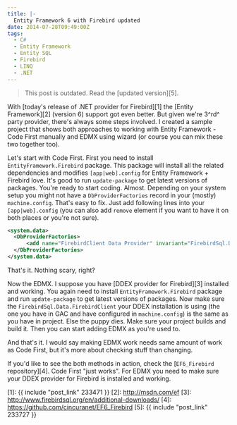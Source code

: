 ```yaml
---
title: |-
  Entity Framework 6 with Firebird updated
date: 2014-07-28T09:49:00Z
tags:
  - C#
  - Entity Framework
  - Entity SQL
  - Firebird
  - LINQ
  - .NET
---
```

> This post is outdated. Read the [updated version][5].

With [today's release of .NET provider for Firebird][1] the [Entity Framework][2] (version 6) support got even better. But given we're 3^rd^ party provider, there's always some steps involved. I created a sample project that shows both approaches to working with Entity Framework - Code First manually and EDMX using wizard (or course you can mix these two together too).

<!-- excerpt -->

Let's start with Code First. First you need to install `EntityFramework.Firebird` package. This package will install all the related dependencies and modifies `[app|web].config` for Entity Framework + Firebird love. It's good to run `update-package` to get latest versions of packages. You're ready to start coding. Almost. Depending on your system setup you might not have a `DbProviderFactories` record in your (mostly) `machine.config`. That's easy to fix. Just add following lines into your `[app|web].config` (you can also add `remove` element if you want to have it on both places or you're not sure).

```xml
<system.data>
  <DbProviderFactories>
      <add name="FirebirdClient Data Provider" invariant="FirebirdSql.Data.FirebirdClient" description=".NET Framework Data Provider for Firebird" type="FirebirdSql.Data.FirebirdClient.FirebirdClientFactory, FirebirdSql.Data.FirebirdClient"/>
  </DbProviderFactories>
</system.data>
```

That's it. Nothing scary, right?

Now the EDMX. I suppose you have [DDEX provider for Firebird][3] installed and working. You again need to install `EntityFramework.Firebird` package and run `update-package` to get latest versions of packages. Now make sure the `FirebirdSql.Data.FirebirdClient` your DDEX installation is using (the one you have in GAC and have configured in `machine.config`) is the same as you have in project. Else the puppy dies. Make sure your project builds and build it. Then you can start adding EDMX as you're used to.

And that's it. I would say making EDMX work needs same amount of work as Code First, but it's more about checking stuff than changing.

If you'd like to see the both methods in action, check the [`EF6_Firebird` repository][4]. Code First "just works". For EDMX you need to make sure your DDEX provider for Firebird is installed and working.

[1]: {{ include "post_link" 233471 }}
[2]: http://msdn.com/ef
[3]: http://www.firebirdsql.org/en/additional-downloads/
[4]: https://github.com/cincuranet/EF6_Firebird
[5]: {{ include "post_link" 233727 }}